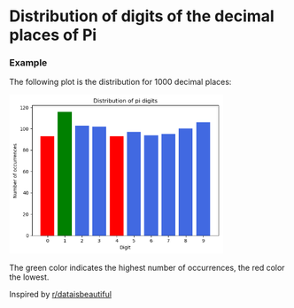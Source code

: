 # Distribution of digits of the decimal places of Pi
### Example
The following plot is the distribution for 1000 decimal places:

![plot](plot.png)

The green color indicates the highest number of occurrences, the red color the lowest.

Inspired by [r/dataisbeautiful](https://www.reddit.com/r/dataisbeautiful/)